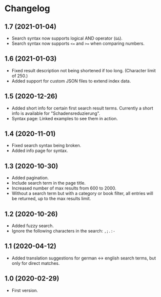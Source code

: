 # Changelog

## 1.7 (2021-01-04)

* Search syntax now supports logical AND operator (` && `).
* Search syntax now supports `<=` and `>=` when comparing numbers.

## 1.6 (2021-01-03)

* Fixed result description not being shortened if too long. (Character limit of 250.)
* Added support for custom JSON files to extend index data.

## 1.5 (2020-12-26)

* Added short info for certain first search result terms. Currently a short info is available for "Schadensreduzierung".
* Syntax page: Linked examples to see them in action.

## 1.4 (2020-11-01)

* Fixed search syntax being broken.
* Added info page for syntax.

## 1.3 (2020-10-30)

* Added pagination.
* Include search term in the page title.
* Increased number of max results from 600 to 2000.
* Without a search term but with a category or book filter, all entries will be returned, up to the max results limit.

## 1.2 (2020-10-26)

* Added fuzzy search.
* Ignore the following characters in the search: `,;.:-`

## 1.1 (2020-04-12)

* Added translation suggestions for german <-> english search terms, but only for direct matches.

## 1.0 (2020-02-29)

* First version.

